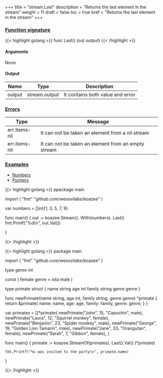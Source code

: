 +++
title = "stream.Last"
description = "Returns the last element in the stream"
weight = 11
draft = false
toc = true
bref = "Returns the last element in the stream"
+++

<h3 class="section-head" id="h-signature"><a href="#h-signature">Function signature</a></h3>
{{< highlight golang >}}
    func Last() (out output)
{{< /highlight >}}

<h4>Arguments</h4>
None

<h4>Output</h4>
<table>
    <thead>
        <tr>
        <th>Name</th>
        <th>Type</th>
        <th>Description</th>
        </tr>
    </thead>
    <tbody>
      <tr>
        <td>output</td>
        <td>stream.output</td>
        <td>It contains both value and error</td>
      </tr>
    </tbody>
</table>

<h3 class="section-head" id="h-errors"><a href="#h-errors">Errors</a></h3>
<table>
    <thead>
        <tr>
        <th>Type</th>
        <th>Message</th>
        </tr>
    </thead>
    <tbody>
      <tr>
        <td>err.items-nil</td>
        <td>It can not be taken an element from a nil stream</td>
      </tr>
      <tr>
        <td>err.items-nil</td>
        <td>It can not be taken an element from an empty stream</td>
      </tr>
    </tbody>
</table>
<h3 class="section-head" id="h-examples"><a href="#h-examples">Examples</a></h3>
<nav class="tabs" data-component="tabs">
    <ul>
      <li class="active">
        <a href="#numbers">Numbers</a>
      </li>
      <li>
        <a href="#struct_pointers">Pointers</a>
      </li>
    </ul>
</nav>
<div id="numbers">
{{< highlight golang >}}
ppackage main
 
 import (
 	"fmt"
 	"github.com/wesovilabs/koazee"
 )
 
 var numbers = []int{1, 3, 5, 7, 9}
 
 func main() {
 	out := koazee.Stream().
 		With(numbers).
 		Last()
 	fmt.Printf("%d\n", out.Val())
 
 }


{{< /highlight >}}
</div>
<div id="struct_pointers">
{{< highlight golang >}}
package main

import (
	"fmt"
	"github.com/wesovilabs/koazee"
)

type genre int

const (
	female genre = iota
	male
)

type primate struct {
	name   string
	age    int
	family string
	genre  genre
}

func newPrimate(name string, age int, family string, genre genre) *primate {
	return &primate{
		name:   name,
		age:    age,
		family: family,
		genre:  genre,
	}
}

var primates = []*primate{
	newPrimate("John", 15, "Capuchin", male),
	newPrimate("Laura", 12, "Squirrel monkey", female),
	newPrimate("Benjamin", 23, "Spider monkey", male),
	newPrimate("George", 19, "Golden Lion Tamarin", male),
	newPrimate("Jane", 33, "Orangutan", female),
	newPrimate("Sarah", 7, "Gibbon", female),
}

func main() {
	primate := koazee.StreamOf(primates).
		Last().Val().(*primate)

	fmt.Printf("%s was invited to the party\n", primate.name)

}


{{< /highlight >}}
</div>
